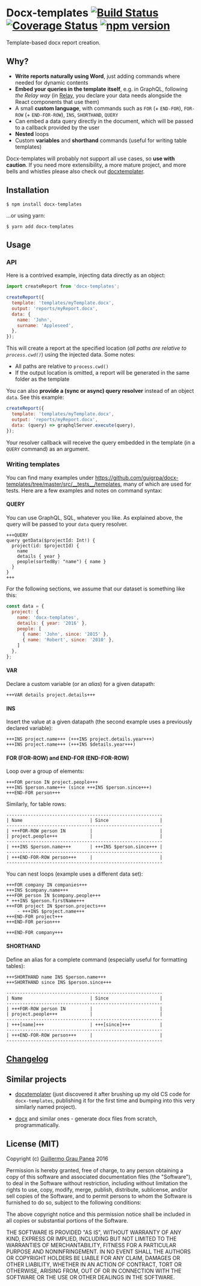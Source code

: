 # Docx-templates [![Build Status](https://travis-ci.org/guigrpa/docx-templates.svg)](https://travis-ci.org/guigrpa/docx-templates) [![Coverage Status](https://coveralls.io/repos/github/guigrpa/docx-templates/badge.svg?branch=master)](https://coveralls.io/github/guigrpa/docx-templates?branch=master) [![npm version](https://img.shields.io/npm/v/docx-templates.svg)](https://www.npmjs.com/package/docx-templates)

Template-based docx report creation.

## Why?

* **Write reports naturally using Word**, just adding commands where needed for dynamic contents
* **Embed your queries in the template itself**, e.g. in GraphQL, following *the Relay way* (in [Relay](https://facebook.github.io/relay/), you declare your data needs alongside the React components that use them)
* A small **custom language**, with commands such as `FOR` (+ `END-FOR`), `FOR-ROW` (+ `END-FOR-ROW`), `INS`, `SHORTHAND`, `QUERY`
* Can embed a data query directly in the document, which will be passed to a callback provided by the user
* **Nested** loops
* Custom **variables** and **shorthand** commands (useful for writing table templates)

Docx-templates will probably not support all use cases, so **use with caution**. If you need more extensibility, a more mature project, and more bells and whistles please also check out [docxtemplater](https://github.com/open-xml-templating/docxtemplater).

## Installation

```
$ npm install docx-templates
```

...or using yarn:

```
$ yarn add docx-templates
```

## Usage

### API

Here is a contrived example, injecting data directly as an object:

```js
import createReport from 'docx-templates';

createReport({
  template: 'templates/myTemplate.docx',
  output: 'reports/myReport.docx',
  data: {
    name: 'John',
    surname: 'Appleseed',
  },
});
```

This will create a report at the specified location (*all paths are relative to `process.cwd()`*) using the injected data. Some notes:

* All paths are relative to `process.cwd()`
* If the output location is omitted, a report will be generated in the same folder as the template

You can also **provide a (sync or async) query resolver** instead of an object `data`. See this example:

```js
createReport({
  template: 'templates/myTemplate.docx',
  output: 'reports/myReport.docx',
  data: (query) => graphqlServer.execute(query),
});
```

Your resolver callback will receive the query embedded in the template (in a `QUERY` command) as an argument.

### Writing templates

You can find many examples under https://github.com/guigrpa/docx-templates/tree/master/src/__tests__/templates, many of which are used for tests. Here are a few examples and notes on command syntax:

#### QUERY

You can use GraphQL, SQL, whatever you like. As explained above, the query will be passed to your `data` query resolver.

```
+++QUERY
query getData($projectId: Int!) {
  project(id: $projectId) {
    name
    details { year }
    people(sortedBy: "name") { name }
  }
}
+++
```

For the following sections, we assume that our dataset is something like this:

```js
const data = {
  project: {
    name: 'docx-templates',
    details: { year: '2016' },
    people: [
      { name: 'John', since: '2015' },
      { name: 'Robert', since: '2010' },
    ]
  },
};
```

#### VAR

Declare a custom variable (or an *alias*) for a given datapath:

```
+++VAR details project.details+++
```

#### INS

Insert the value at a given datapath (the second example uses a previously declared variable):

```
+++INS project.name+++ (+++INS project.details.year+++)
+++INS project.name+++ (+++INS $details.year+++)
```

#### FOR (FOR-ROW) and END-FOR (END-FOR-ROW)

Loop over a group of elements:

```
+++FOR person IN project.people+++
+++INS $person.name+++ (since +++INS $person.since+++)
+++END-FOR person+++
```

Similarly, for table rows:

```
----------------------------------------------------------
| Name                         | Since                   |
----------------------------------------------------------
| +++FOR-ROW person IN         |                         |
| project.people+++            |                         |
----------------------------------------------------------
| +++INS $person.name+++       | +++INS $person.since+++ |
----------------------------------------------------------
| +++END-FOR-ROW person+++     |                         |
----------------------------------------------------------
```

You can nest loops (example uses a different data set):

```
+++FOR company IN companies+++
+++INS $company.name+++
+++FOR person IN $company.people+++
* +++INS $person.firstName+++
+++FOR project IN $person.projects+++
    - +++INS $project.name+++
+++END-FOR project+++
+++END-FOR person+++

+++END-FOR company+++
```

#### SHORTHAND

Define an alias for a complete command (especially useful for formatting tables):

```
+++SHORTHAND name INS $person.name+++
+++SHORTHAND since INS $person.since+++

----------------------------------------------------------
| Name                         | Since                   |
----------------------------------------------------------
| +++FOR-ROW person IN         |                         |
| project.people+++            |                         |
----------------------------------------------------------
| +++[name]+++                 | +++[since]+++           |
----------------------------------------------------------
| +++END-FOR-ROW person+++     |                         |
----------------------------------------------------------
```


## [Changelog](https://github.com/guigrpa/docx-templates/blob/master/CHANGELOG.md)

## Similar projects

* [docxtemplater](https://github.com/open-xml-templating/docxtemplater) (just discovered it after brushing up my old CS code for `docx-templates`, publishing it for the first time and bumping into this very similarly named project).

* [docx](https://github.com/dolanmiu/docx) and similar ones - generate docx files from scratch, programmatically.

## License (MIT)

Copyright (c) [Guillermo Grau Panea](https://github.com/guigrpa) 2016

Permission is hereby granted, free of charge, to any person obtaining a copy of this software and associated documentation files (the "Software"), to deal in the Software without restriction, including without limitation the rights to use, copy, modify, merge, publish, distribute, sublicense, and/or sell copies of the Software, and to permit persons to whom the Software is furnished to do so, subject to the following conditions:

The above copyright notice and this permission notice shall be included in all copies or substantial portions of the Software.

THE SOFTWARE IS PROVIDED "AS IS", WITHOUT WARRANTY OF ANY KIND, EXPRESS OR IMPLIED, INCLUDING BUT NOT LIMITED TO THE WARRANTIES OF MERCHANTABILITY, FITNESS FOR A PARTICULAR PURPOSE AND NONINFRINGEMENT. IN NO EVENT SHALL THE AUTHORS OR COPYRIGHT HOLDERS BE LIABLE FOR ANY CLAIM, DAMAGES OR OTHER LIABILITY, WHETHER IN AN ACTION OF CONTRACT, TORT OR OTHERWISE, ARISING FROM, OUT OF OR IN CONNECTION WITH THE SOFTWARE OR THE USE OR OTHER DEALINGS IN THE SOFTWARE.
